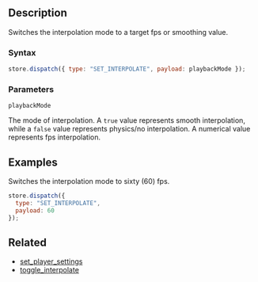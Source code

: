 ## Description

Switches the interpolation mode to a target fps or smoothing value.

### Syntax

```js
store.dispatch({ type: "SET_INTERPOLATE", payload: playbackMode });
```

### Parameters

`playbackMode`

The mode of interpolation. A `true` value represents smooth interpolation, while a `false` value represents physics/no interpolation. A numerical value represents fps interpolation.

## Examples

Switches the interpolation mode to sixty (60) fps.

```js
store.dispatch({
  type: "SET_INTERPOLATE",
  payload: 60
});
```

## Related

- [set_player_settings](./set_player_settings.md)
- [toggle_interpolate](./toggle_interpolate.md)
